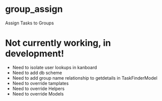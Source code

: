 # group_assign
Assign Tasks to Groups

# Not currently working, in development!

* Need to isolate user lookups in kanboard
* Need to add db scheme
* Need to add group name relationship to getdetails in TaskFinderModel
* Need to override tamplates
* Need to override Helpers
* Need to override Models
